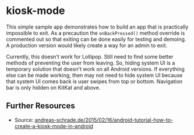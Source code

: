 # kiosk-mode #

This simple sample app demonstrates how to build an app that is practically impossible to exit. As a precaution the `onBackPressed()` method override is commented out so that exiting can be done easily for testing and demoing. A production version would likely create a way for an admin to exit.

Currently, this doesn't work for Lollipop. Still need to find some better methods of preventing the user from leaving. So, hiding system UI is a temporary solution that doesn't work on all Android versions. If everything else can be made working, then may not need to hide system UI because that system UI comes back is user swipes from top or bottom. Navigation bar is only hidden on KitKat and above.

## Further Resources ##
- Source: [andreas-schrade.de/2015/02/16/android-tutorial-how-to-create-a-kiosk-mode-in-android](http://www.andreas-schrade.de/2015/02/16/android-tutorial-how-to-create-a-kiosk-mode-in-android/)
